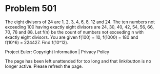 #   Problem 501

   The eight divisors of 24 are 1, 2, 3, 4, 6, 8, 12 and 24. The ten numbers
   not exceeding 100 having exactly eight divisors are 24, 30, 40, 42, 54,
   56, 66, 70, 78 and 88. Let f(n) be the count of numbers not exceeding n
   with exactly eight divisors.
   You are given f(100) = 10, f(1000) = 180 and f(10^6) = 224427.
   Find f(10^12).

   Project Euler: Copyright Information | Privacy Policy

   The page has been left unattended for too long and that link/button is no
   longer active. Please refresh the page.
